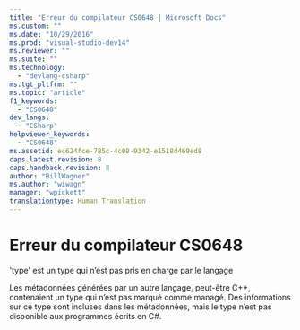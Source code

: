 ```yaml
---
title: "Erreur du compilateur CS0648 | Microsoft Docs"
ms.custom: ""
ms.date: "10/29/2016"
ms.prod: "visual-studio-dev14"
ms.reviewer: ""
ms.suite: ""
ms.technology: 
  - "devlang-csharp"
ms.tgt_pltfrm: ""
ms.topic: "article"
f1_keywords: 
  - "CS0648"
dev_langs: 
  - "CSharp"
helpviewer_keywords: 
  - "CS0648"
ms.assetid: ec624fce-785c-4c08-9342-e1518d469ed8
caps.latest.revision: 8
caps.handback.revision: 8
author: "BillWagner"
ms.author: "wiwagn"
manager: "wpickett"
translationtype: Human Translation
---
```

# Erreur du compilateur CS0648
'type' est un type qui n’est pas pris en charge par le langage  
  
 Les métadonnées générées par un autre langage, peut\-être C\+\+, contenaient un type qui n’est pas marqué comme managé. Des informations sur ce type sont incluses dans les métadonnées, mais le type n’est pas disponible aux programmes écrits en C\#.